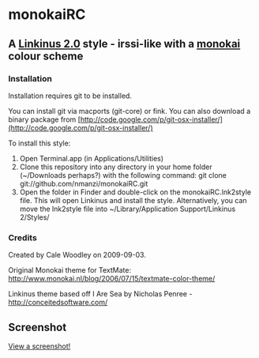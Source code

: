 # monokaiRC #

## A [Linkinus 2.0](http://conceitedsoftware.com/products/linkinus) style - irssi-like with a [monokai](http://www.monokai.nl/blog/2006/07/15/textmate-color-theme/) colour scheme ##

### Installation ###

Installation requires git to be installed.

You can install git via macports (git-core) or fink. You can also download a binary package from [http://code.google.com/p/git-osx-installer/](http://code.google.com/p/git-osx-installer/)

To install this style:

1.  Open Terminal.app (in Applications/Utilities)
2.  Clone this repository into any directory in your home folder (~/Downloads perhaps?) with the following command:
    git clone git://github.com/nmanzi/monokaiRC.git
3.  Open the folder in Finder and double-click on the monokaiRC.lnk2style file. This will open Linkinus and install the style.
    Alternatively, you can move the lnk2style file into ~/Library/Application Support/Linkinus 2/Styles/
    
### Credits ###
 
Created by Cale Woodley on 2009-09-03.

Original Monokai theme for TextMate: http://www.monokai.nl/blog/2006/07/15/textmate-color-theme/

Linkinus theme based off I Are Sea by Nicholas Penree - http://conceitedsoftware.com/

## Screenshot ##

[View a screenshot!](http://skitch.com/nathanmanzi/b6fya/freenode-rubyonrails)